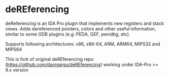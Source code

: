 # deREferencing

deReferencing is an IDA Pro plugin that implements new registers and stack views. Adds dereferenced pointers, colors and other useful information, similar to some GDB plugins (e.g: PEDA, GEF, pwndbg, etc).

Supports following architectures: x86, x86-64, ARM, ARM64, MIPS32 and MIPS64

This is fork of original deREferencing repo (https://github.com/danigargu/deREferencing) working under IDA-Pro >= 9.x version

